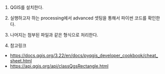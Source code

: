 1. QGIS를 설치한다.

2. 실행하고자 하는 processing에서 advanced 셋팅을 통해서 파이썬 코드를 확인한다.

3. 나머지는 첨부된 파일과 같은 형식으로 처리한다. 

4. 참고링크
 - https://docs.qgis.org/3.22/en/docs/pyqgis_developer_cookbook/cheat_sheet.html
 - https://api.qgis.org/api/classQgsRectangle.html

